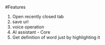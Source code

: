 #Features
1. Open recently closed tab
2. save url
3. voice operation
4. AI assistant - Core
5. Get definition of word just by highlighting it 